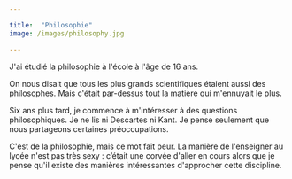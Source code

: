 ```yaml
---

title:  "Philosophie"
image: /images/philosophy.jpg

---
```


J'ai étudié la philosophie à l'école à l'âge de 16 ans.

On nous disait que tous les plus grands scientifiques étaient aussi des philosophes. Mais c'était par-dessus tout la matière qui m'ennuyait le plus. 

Six ans plus tard, je commence à m'intéresser à des questions philosophiques. Je ne lis ni Descartes ni Kant. Je pense seulement que nous partageons certaines préoccupations.

C'est de la philosophie, mais ce mot fait peur. La manière de l'enseigner au lycée n'est pas très sexy : c’était une corvée d'aller en cours alors que je pense qu'il existe des manières intéressantes d'approcher cette discipline.